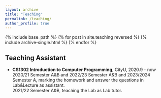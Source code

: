 ```yaml
---
layout: archive
title: "Teaching"
permalink: /teaching/
author_profile: true
---
```

{% include base_path %}
{% for post in site.teaching reversed %}
  {% include archive-single.html %}
{% endfor %}
## Teaching Assistant

* **CS1302 Introduction to Computer Programming**, CityU, 2020.9 - now <br>
  2020/21 Semester A&B and 2022/23 Semester A&B and 2023/2024 Semester A, marking the homework and answer the questions in Lab&Lecture as assistant. <br>
  2021/22 Semester A&B, teaching the Lab as Lab tutor. <br>
